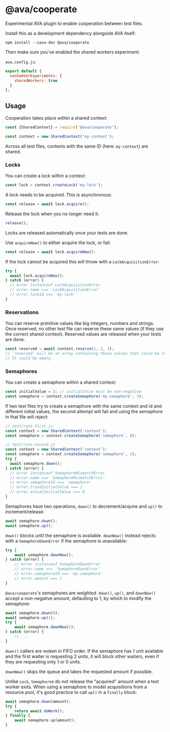 # @ava/cooperate

Experimental AVA plugin to enable cooperation between test files.

Install this as a development dependency alongside AVA itself:

```console
npm install --save-dev @ava/cooperate
```

Then make sure you've enabled the shared workers experiment:

`ava.config.js`:

```js
export default {
  nonSemVerExperiments: {
    sharedWorkers: true
  }
};
```

## Usage

Cooperation takes place within a shared context:

```js
const {SharedContext} = require('@ava/cooperate');

const context = new SharedContext('my-context');
```

Across all test files, contexts with the same ID (here: `my-context`) are shared.

### Locks

You can create a lock within a context:

```js
const lock = context.createLock('my-lock');
```

A lock needs to be acquired. This is asynchronous:

```js
const release = await lock.acquire();
```

Release the lock when you no longer need it:

```js
release();
```

Locks are released automatically once your tests are done.

Use `acquireNow()` to either acquire the lock, or fail:

```js
const release = await lock.acquireNow();
```

If the lock cannot be acquired this will throw with a `LockAcquisitionError`:

```js
try {
  await lock.acquireNow();
} catch (error) {
  // error instanceof LockAcquisitionError
  // error.name === 'LockAcquisitionError'
  // error.lockId === 'my-lock'
}
```

### Reservations

You can reserve primitive values like big integers, numbers and strings. Once reserved, no other test file can reserve these same values (if they use the correct shared context). Reserved values are released when your tests are done.

```js
const reserved = await context.reserve(1, 2, 3);
// `reserved` will be an array containing those values that could be reserved.
// It could be empty.
```

### Semaphores

You can create a semaphore within a shared context:

```js
const initialValue = 3; // initialValue must be non-negative
const semaphore = context.createSemaphore('my-semaphore', 3);
```

If two test files try to create a semaphore with the same context and id and different initial values, the second attempt will fail and using the semaphore in that file will reject:

```js
// test/runs-first.js
const context = new SharedContext('context');
const semaphore = context.createSemaphore('semaphore', 0);
```

```js
// test/runs-second.js
const context = new SharedContext('context');
const semaphore = context.createSemaphore('semaphore', 1);
try {
  await semaphore.down();
} catch (error) {
  // error instanceof SemaphoreMismatchError
  // error.name === 'SemaphoreMismatchError'
  // error.semaphoreId === 'semaphore'
  // error.triedInitialValue === 1
  // error.actualInitialValue === 0
}
```

Semaphores have two operations, `down()` to decrement/acquire and `up()` to increment/release:

```js
await semaphore.down();
await semaphore.up();
```

`down()` blocks until the semaphore is available. `downNow()` instead rejects with a `SemaphoreDownError` if the semaphore is unavailable:

```js
try {
    await semaphore.downNow();
} catch (error) {
    // error instanceof SemaphoreDownError
    // error.name === 'SemaphoreDownError'
    // error.semaphoreId === 'my-semaphore'
    // error.amount === 1
}
```

`@ava/cooperate`'s semaphores are _weighted_. `down()`, `up()`, and `downNow()` accept a non-negative amount, defaulting to 1, by which to modify the semaphore:

```js
await semaphore.down(0);
await semaphore.up(1);
try {
    await semaphore.downNow(2);
} catch (error) {
    // ...
}
```

`down()` callers are woken in FIFO order. If the semaphore has 1 unit available and the first waiter is requesting 2 units, it will block other waiters, even if they are requesting only 1 or 0 units.

`downNow()` skips the queue and takes the requested amount if possible.

Unlike `Lock`, `Semaphore`s do not release the "acquired" amount when a test worker exits. When using a semaphore to model acquisitions from a resource pool, it's good practice to call `up()` in a `finally` block:

```js
await semaphore.down(amount);
try {
    return await doWork();
} finally {
    await semaphore.up(amount);
}
```
